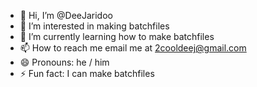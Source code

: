 - 👋 Hi, I’m @DeeJaridoo
- 👀 I’m interested in making batchfiles
- 🌱 I’m currently learning how to make batchfiles
- 📫 How to reach me email me at 2cooldeej@gmail.com
- 😄 Pronouns: he / him
- ⚡ Fun fact: I can make batchfiles

<!---
DeeJaridoo/DeeJaridoo is a ✨ special ✨ repository because its `README.md` (this file) appears on your GitHub profile.
You can click the Preview link to take a look at your changes.
--->
